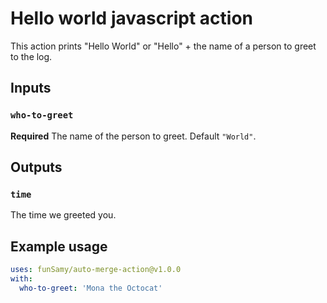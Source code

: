 <!-- # auto-merge-action
This action helps automatically merging pull request when all the checks have passed -->

# Hello world javascript action

This action prints "Hello World" or "Hello" + the name of a person to greet to the log.

## Inputs

### `who-to-greet`

**Required** The name of the person to greet. Default `"World"`.

## Outputs

### `time`

The time we greeted you.

## Example usage

```yaml
uses: funSamy/auto-merge-action@v1.0.0
with:
  who-to-greet: 'Mona the Octocat'
```
